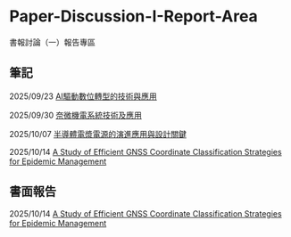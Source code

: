 # Paper-Discussion-I-Report-Area
書報討論（一）報告專區
## 筆記

2025/09/23 [AI驅動數位轉型的技術與應用](https://github.com/jinrui117/Paper-Discussion-I-Report-Area/blob/main/%E6%9B%B8%E5%A0%B1%E8%A8%8E%E8%AB%9620250923.pdf)

2025/09/30 [奈微機電系統技術及應用](https://github.com/jinrui117/Paper-Discussion-I-Report-Area/blob/main/%E6%9B%B8%E5%A0%B1%E8%A8%8E%E8%AB%9620250930.pdf)

2025/10/07 [半導體電漿電源的演進應用與設計關鍵](https://github.com/jinrui117/Paper-Discussion-I-Report-Area/blob/main/%E6%9B%B8%E5%A0%B1%E8%A8%8E%E8%AB%9620251007.pdf)

2025/10/14 [A Study of Efficient GNSS Coordinate Classification Strategies for Epidemic Management](https://github.com/jinrui117/Paper-Discussion-I-Report-Area/blob/main/%E6%9B%B8%E5%A0%B1%E8%A8%8E%E8%AB%9620251014.pdf)


## 書面報告

2025/10/14 [A Study of Efficient GNSS Coordinate Classification Strategies for Epidemic Management](https://github.com/jinrui117/Paper-Discussion-I-Report-Area/blob/main/%E6%9B%B8%E5%A0%B1%E8%A8%8E%E8%AB%96%E5%AE%8C%E6%95%B4%E6%9B%B8%E9%9D%A2%E5%A0%B1%E5%91%8A20251014.pdf)
